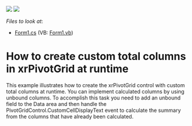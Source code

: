 <!-- default badges list -->
[![](https://img.shields.io/badge/Open_in_DevExpress_Support_Center-FF7200?style=flat-square&logo=DevExpress&logoColor=white)](https://supportcenter.devexpress.com/ticket/details/E1064)
[![](https://img.shields.io/badge/📖_How_to_use_DevExpress_Examples-e9f6fc?style=flat-square)](https://docs.devexpress.com/GeneralInformation/403183)
<!-- default badges end -->
<!-- default file list -->
*Files to look at*:

* [Form1.cs](./CS/PivotWithCustomColumnsAtRuntime/Form1.cs) (VB: [Form1.vb](./VB/PivotWithCustomColumnsAtRuntime/Form1.vb))
<!-- default file list end -->
# How to create custom total columns in xrPivotGrid at runtime


<p>This example illustrates how to create the xrPivotGrid control with custom total columns at runtime. You can implement calculated columns by using unbound columns. To accomplish this task you need to add an unbound field to the Data area and then handle the PivotGridControl.CustomCellDisplayText event to calculate the summary from the columns that have already been calculated.</p>

<br/>


